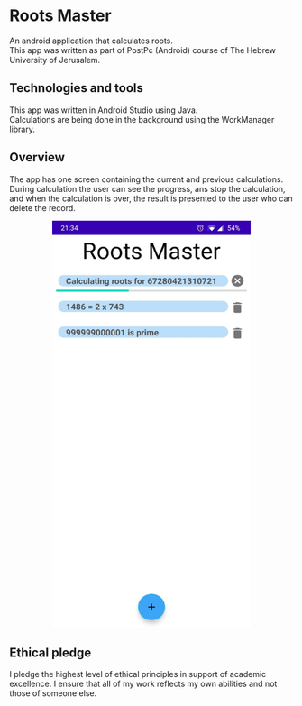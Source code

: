# Roots Master
An android application that calculates roots.</br>
This app was written as part of PostPc (Android) course of The Hebrew University of Jerusalem.

## Technologies and tools
This app was written in Android Studio using Java.<br/>
Calculations are being done in the background using the WorkManager library.

## Overview
The app has one screen containing the current and previous calculations.</br>
During calculation the user can see the progress, ans stop the calculation, and when the calculation is over, the result is presented to the user who can delete the record.</br>
<p align="center">
    <img src="screenshots/screenshot.jpeg" height="722" width="352">
</p>

## Ethical pledge
I pledge the highest level of ethical principles in support of academic excellence. I ensure that all of my work reflects my own abilities and not those of someone else.